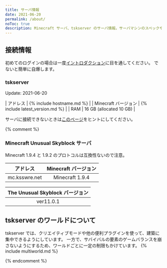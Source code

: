 ```yaml
---
title: サーバ情報
date: 2021-06-20
permalink: /about/
noToc: true
description: Minecraft サーバ、tskserver のサーバ情報。サーバマシンのスペックや接続するための情報、ワールド構成についてまとめています。
---
```


## 接続情報
初めてのログインの場合は一度[イントロダクション](/introduction)に目を通してください。
でないと簡単に自爆します。

### tskserver
Update: 2021-06-20

| アドレス             | {% include hostname.md %} |
| Minecraft バージョン | {% include latest_version.md %} |
| RAM                  | 16 GB (allocated 10 GB) |

サーバに接続できないときは[このページ](/status)をヒントにしてください。

{% comment %}
### Minecraft Unusual Skyblock サーバ

Minecraft 1.9.4 と 1.9.2 のプロトコルは互換性ないので注意。

|アドレス        |Minecraft バージョン|
|:--------------:|:------------------:|
|mc.ksswre.net   |Minecraft 1.9.4     |


|The Unusual Skyblock バージョン|
|:-----------------------------:|
|ver11.0.1                      |

## tskserver のワールドについて
tskserver では、クリエイティブモードや他の便利プラグインを使って、建築に集中できるようにしています。
一方で、サバイバルの要素のゲームバランスを崩さないようにするため、ワールドごとに一定の制限もかけています。
{% include multiworld.md %}

{% endcomment %}
